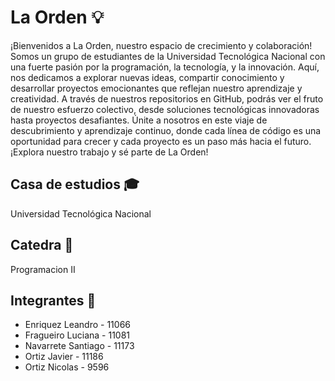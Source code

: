 # La Orden 💡
¡Bienvenidos a La Orden, nuestro espacio de crecimiento y colaboración! Somos un grupo de estudiantes de la Universidad Tecnológica Nacional con una fuerte pasión por la programación, la tecnología, y la innovación. Aquí, nos dedicamos a explorar nuevas ideas, compartir conocimiento y desarrollar proyectos emocionantes que reflejan nuestro aprendizaje y creatividad. A través de nuestros repositorios en GitHub, podrás ver el fruto de nuestro esfuerzo colectivo, desde soluciones tecnológicas innovadoras hasta proyectos desafiantes. Únite a nosotros en este viaje de descubrimiento y aprendizaje continuo, donde cada línea de código es una oportunidad para crecer y cada proyecto es un paso más hacia el futuro. ¡Explora nuestro trabajo y sé parte de La Orden!

## Casa de estudios 🎓
Universidad Tecnológica Nacional

## Catedra 📓
Programacion II

## Integrantes 👤

- Enriquez Leandro - 11066 
- Fragueiro Luciana - 11081 
- Navarrete Santiago - 11173 
- Ortiz Javier - 11186 
- Ortiz Nicolas - 9596 
